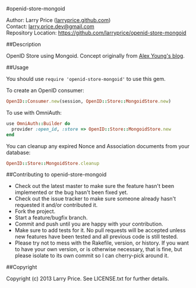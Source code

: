 #openid-store-mongoid

Author: Larry Price ([larryprice.github.com](http://larryprice.github.com))  
Contact: larry.price.dev@gmail.com  
Repository Location: https://github.com/larryprice/openid-store-mongoid

##Description

OpenID Store using Mongoid. Concept originally from [Alex Young's blog](http://alexyoung.org/2010/09/28/openid-japan/).

##Usage

You should use `require 'openid-store-mongoid'` to use this gem.

To create an OpenID consumer:

``` ruby
OpenID::Consumer.new(session, OpenID::Store::MongoidStore.new)
```

To use with OmniAuth:

``` ruby
use OmniAuth::Builder do
  provider :open_id, :store => OpenID::Store::MongoidStore.new
end
```

You can cleanup any expired Nonce and Association documents from your database:

``` ruby
OpenID::Store::MongoidStore.cleanup
```

##Contributing to openid-store-mongoid
 
* Check out the latest master to make sure the feature hasn't been implemented or the bug hasn't been fixed yet.
* Check out the issue tracker to make sure someone already hasn't requested it and/or contributed it.
* Fork the project.
* Start a feature/bugfix branch.
* Commit and push until you are happy with your contribution.
* Make sure to add tests for it. No pull requests will be accepted unless new features have been tested and all previous code is still tested.
* Please try not to mess with the Rakefile, version, or history. If you want to have your own version, or is otherwise necessary, that is fine, but please isolate to its own commit so I can cherry-pick around it.

##Copyright

Copyright (c) 2013 Larry Price. See LICENSE.txt for further details.
